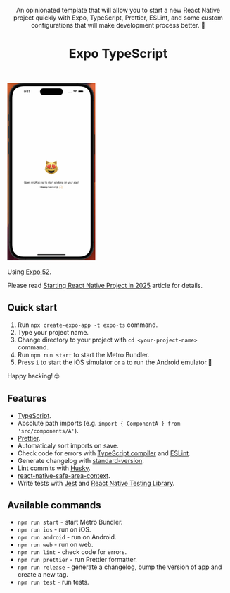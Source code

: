 <p align="center">
  An opinionated template that will allow you to start a new React Native project quickly with Expo, TypeScript, Prettier, ESLint, and some custom configurations that will make development process better. 💖
</p>

<h1 align="center">Expo TypeScript</h1>
<br>

<img src="./screen.jpg" width="200"></img>

Using [Expo 52](https://expo.dev/changelog/2024/11-12-sdk-52).

Please read [Starting React Native Project in 2025](https://dev.to/vladimirvovk/starting-react-native-project-in-2025-4n25) article for details.

## Quick start

1. Run `npx create-expo-app -t expo-ts` command.
2. Type your project name.
3. Change directory to your project with `cd <your-project-name>` command.
4. Run `npm run start` to start the Metro Bundler.
5. Press `i` to start the iOS simulator or `a` to run the Android emulator.📱

Happy hacking! 🤓

## Features

- [TypeScript](https://www.typescriptlang.org/).
- Absolute path imports (e.g. `import { ComponentA } from 'src/components/A'`).
- [Prettier](https://prettier.io/).
- Automaticaly sort imports on save.
- Check code for errors with [TypeScript compiler](https://www.typescriptlang.org/tsconfig#noEmit) and [ESLint](https://eslint.org/).
- Generate changelog with [standard-version](https://github.com/conventional-changelog/standard-version).
- Lint commits with [Husky](https://github.com/typicode/husky).
- [react-native-safe-area-context](https://docs.expo.dev/versions/latest/sdk/safe-area-context/).
- Write tests with [Jest](https://jestjs.io/) and [React Native Testing Library](https://testing-library.com/).

## Available commands

- `npm run start` - start Metro Bundler.
- `npm run ios` - run on iOS.
- `npm run android` - run on Android.
- `npm run web` - run on web.
- `npm run lint` - check code for errors.
- `npm run prettier` - run Prettier formatter.
- `npm run release` - generate a changelog, bump the version of app and create a new tag.
- `npm run test` - run tests.

